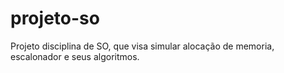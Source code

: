 # projeto-so
Projeto disciplina de SO, que visa simular alocação de memoria, escalonador e seus algoritmos.
